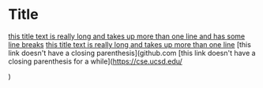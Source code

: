 # Title

[this title text is really long and takes up more than 
one line
and has some line breaks](
    https://www.twitter.com
)
[this title text is really long and takes up more than 
one line](
https://sites.google.com/eng.ucsd.edu/cse-15l-spring-2022/schedule
)
[this link doesn't have a closing parenthesis](github.com
[this link doesn't have a closing parenthesis for a while](https://cse.ucsd.edu/



)
